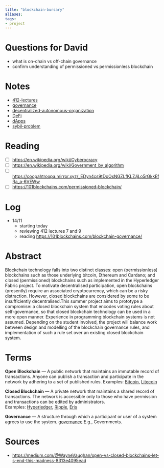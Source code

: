 ```yaml
---
title: "blockchain-bursary"
aliases: 
tags: 
- project
---
```


# Questions for David	
- what is on-chain vs off-chain governance
- confirm understanding of permissioned vs permissionless blockchain

# Notes
- [412-lectures](notes/412-lectures.md)
- [governance](notes/governance.md)
- [decentralized-autonomous-organization](notes/decentralized-autonomous-organization.md)
- [DeFi](notes/DeFi.md)
- [dApps](notes/dApps.md)
- [sybil-problem](notes/sybil-problem.md)

# Reading
- [ ] https://en.wikipedia.org/wiki/Cyberocracy
- [ ] https://en.wikipedia.org/wiki/Government_by_algorithm
- [ ] https://coopahtroopa.mirror.xyz/_EDyn4cs9tDoOxNGZLfKL7JjLo5rGkkEfRa_a-6VEWw
- [ ] https://101blockchains.com/permissioned-blockchain/

# Log
- 14/11
	- starting today
	- reviewing 412 lectures 7 and 9
	- reading https://101blockchains.com/blockchain-governance/

# Abstract
Blockchain technology falls into two distinct classes: open (permissionless) blockchains such as those underlying bitcoin, Ethereum and Cardano; and closed (permissioned) blockchains such as implemented in the Hyperledger Fabric project. To motivate decentralised participation, open blockchains (presently) require an associated cryptocurrency, which can be a risky distraction. However, closed blockchains are considered by some to be insufficiently decentralised.This summer project aims to prototype a compromise: a closed blockchain system that encodes voting rules about self-governance, so that closed blockchain technology can be used in a more open manner. Experience in programming blockchain systems is not assumed. Depending on the student involved, the project will balance work between design and modelling of the blockchain governance rules, and implementation of such a rule set over an existing closed blockchain system.

# Terms
**Open Blockchain** — A public network that maintains an immutable record of transactions. Anyone can publish a transaction and participate in the network by adhering to a set of published rules. Examples: [Bitcoin](https://en.wikipedia.org/wiki/Bitcoin), [Litecoin](https://en.wikipedia.org/wiki/Litecoin)

**Closed Blockchain** — A private network that maintains a shared record of transactions. The network is accessible only to those who have permission and transactions can be edited by administrators. Examples: [Hyperledger](http://hyperledger.com/), [Ripple](https://ripple.com/), [Eris](https://erisindustries.com/)

**Governance** — A structure through which a participant or user of a system agrees to use the system. [governance](notes/governance.md) E.g., Governments. 

# Sources
- https://medium.com/@WayneVaughan/open-vs-closed-blockchains-let-s-end-this-madness-8313e4095ead